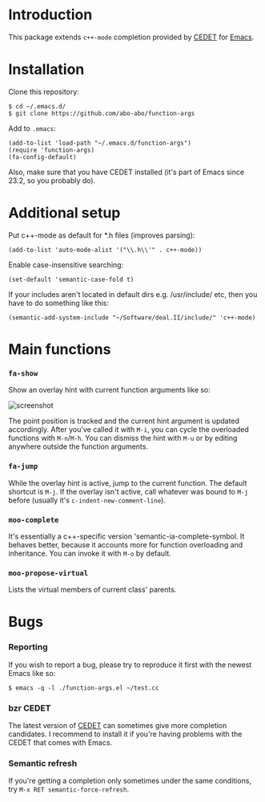 # Introduction

This package extends `c++-mode` completion provided by [CEDET][cedet] for [Emacs][emacs].

[cedet]: http://cedet.sourceforge.net/intellisense.shtml
[emacs]: http://www.gnu.org/software/emacs/

# Installation

Clone this repository:

    $ cd ~/.emacs.d/
    $ git clone https://github.com/abo-abo/function-args

Add to `.emacs`:

    (add-to-list 'load-path "~/.emacs.d/function-args")
    (require 'function-args)
    (fa-config-default)

Also, make sure that you have CEDET installed (it's part of Emacs since 23.2, so you probably do).

# Additional setup

Put c++-mode as default for *.h files (improves parsing):

    (add-to-list 'auto-mode-alist '("\\.h\\'" . c++-mode))

Enable case-insensitive searching:

    (set-default 'semantic-case-fold t)
    
If your includes aren't located in default dirs e.g. /usr/include/ etc, then you have to do something like this:

    (semantic-add-system-include "~/Software/deal.II/include/" 'c++-mode)

# Main functions

### `fa-show`

Show an overlay hint with current function arguments like so:

![screenshot](https://raw.github.com/abo-abo/function-args/master/doc/screenshot-1.png)

The point position is tracked and the current hint argument is updated accordingly.
After you've called it with `M-i`, you can cycle the overloaded functions with `M-n`/`M-h`.
You can dismiss the hint with `M-u` or by editing anywhere outside the function arguments.

### `fa-jump`

While the overlay hint is active, jump to the current function.
The default shortcut is `M-j`.
If the overlay isn't active,
call whatever was bound to `M-j` before (usually it's `c-indent-new-comment-line`).

### `moo-complete`

It's essentially a c++-specific version 'semantic-ia-complete-symbol.
It behaves better, because it accounts more for function overloading and inheritance.
You can invoke it with `M-o` by default.

### `moo-propose-virtual`

Lists the virtual members of current class' parents.

# Bugs

### Reporting

If you wish to report a bug, please try to reproduce it first
with the newest Emacs like so:

    $ emacs -q -l ./function-args.el ~/test.cc

### bzr CEDET

The latest version of [CEDET][bzr] can sometimes give more completion candidates.
I recommend to install it if you're having problems with the CEDET that comes with Emacs.

[bzr]: http://cedet.sourceforge.net/bzr-repo.shtml

### Semantic refresh

If you're getting a completion only sometimes under the same conditions,
try `M-x RET semantic-force-refresh`.



